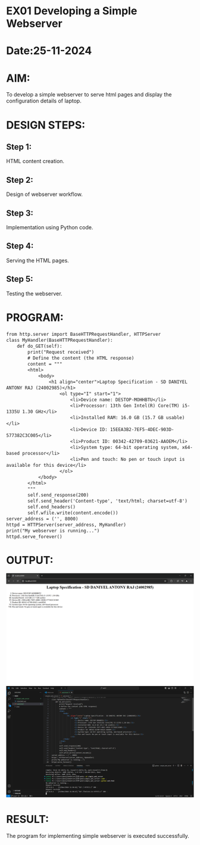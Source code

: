 # EX01 Developing a Simple Webserver

# Date:25-11-2024
# AIM:
To develop a simple webserver to serve html pages and display the configuration details of laptop.

# DESIGN STEPS:
## Step 1:
HTML content creation.

## Step 2:
Design of webserver workflow.

## Step 3:
Implementation using Python code.

## Step 4:
Serving the HTML pages.

## Step 5:
Testing the webserver.

# PROGRAM:
```
from http.server import BaseHTTPRequestHandler, HTTPServer
class MyHandler(BaseHTTPRequestHandler):
    def do_GET(self):
        print("Request received")
        # Define the content (the HTML response)
        content = """
        <html>
            <body>
                <h1 align="center">Laptop Specification - SD DANIYEL ANTONY RAJ (24002985)</h1>
                    <ol type="I" start="1">
                        <li>Device name: DESTOP-MOHHBTU</li>
                        <li>Processor: 13th Gen Intel(R) Core(TM) i5-1335U 1.30 GHz</li>
                        <li>Installed RAM: 16.0 GB (15.7 GB usable)</li>
                        <li>Device ID: 15EEA3B2-7EF5-4DEC-903D-577382C3C005</li>
                        <li>Product ID: 00342-42709-03621-AAOEM</li>
                        <li>System type: 64-bit operating system, x64-based processor</li>
                        <li>Pen and touch: No pen or touch input is available for this device</li>
                    </ol>
            </body>
        </html>
        """
        self.send_response(200)
        self.send_header('Content-type', 'text/html; charset=utf-8')
        self.end_headers()
        self.wfile.write(content.encode())
server_address = ('', 8000)
httpd = HTTPServer(server_address, MyHandler)
print("My webserver is running...")
httpd.serve_forever()
```

# OUTPUT:
![alt text](<Screenshot 2024-11-25 113040.png>)
![alt text](<Screenshot 2024-11-25 113051.png>)
# RESULT:
The program for implementing simple webserver is executed successfully.
